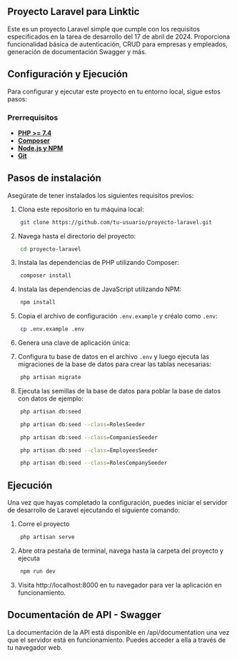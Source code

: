 ## Proyecto Laravel para Linktic

Este es un proyecto Laravel simple que cumple con los requisitos especificados en la tarea de desarrollo del 17 de abril de 2024. Proporciona funcionalidad básica de autenticación, CRUD para empresas y empleados, generación de documentación Swagger y más.

## Configuración y Ejecución

Para configurar y ejecutar este proyecto en tu entorno local, sigue estos pasos:

### Prerrequisitos

- **[PHP >= 7.4]()**
- **[Composer]()**
- **[Node.js y NPM]()**
- **[Git]()**

## Pasos de instalación

Asegúrate de tener instalados los siguientes requisitos previos:

1. Clona este repositorio en tu máquina local:
````bash
    git clone https://github.com/tu-usuario/proyecto-laravel.git
````

2. Navega hasta el directorio del proyecto:

````bash
    cd proyecto-laravel
````

3. Instala las dependencias de PHP utilizando Composer:

````bash
    composer install
````

4. Instala las dependencias de JavaScript utilizando NPM:

````bash
    npm install
````

5. Copia el archivo de configuración `.env.example` y créalo como `.env`:

````bash
    cp .env.example .env
````

6. Genera una clave de aplicación única:



7. Configura tu base de datos en el archivo `.env` y luego ejecuta las migraciones de la base de datos para crear las tablas necesarias:

````bash
    php artisan migrate
````

8. Ejecuta las semillas de la base de datos para poblar la base de datos con datos de ejemplo:

````bash
    php artisan db:seed
````
````bash
    php artisan db:seed --class=RolesSeeder
````
````bash
    php artisan db:seed --class=CompaniesSeeder
````
````bash
    php artisan db:seed --class=EmployeesSeeder
````
````bash
    php artisan db:seed --class=RolesCompanySeeder
````

## Ejecución

Una vez que hayas completado la configuración, puedes iniciar el servidor de desarrollo de Laravel ejecutando el siguiente comando:

1. Corre el proyecto
````bash
    php artisan serve
````

2. Abre otra pestaña de terminal, navega hasta la carpeta del proyecto y ejecuta
````bash
    npm run dev
````

3. Visita http://localhost:8000 en tu navegador para ver la aplicación en funcionamiento.

##  Documentación de API - Swagger
La documentación de la API está disponible en /api/documentation una vez que el servidor está en funcionamiento. Puedes acceder a ella a través de tu navegador web.

